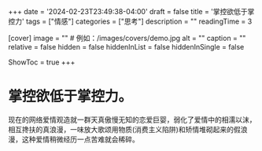 +++
date = '2024-02-23T23:49:38-04:00'
draft = false
title = '掌控欲低于掌控力'
tags = ["情感"]
categories = ["思考"]
description = ""
readingTime = 3

[cover]
image = ""          # 例如：/images/covers/demo.jpg
alt = ""
caption = ""
relative = false
hidden = false
hiddenInList = false
hiddenInSingle = false

ShowToc = true
+++

# 掌控欲低于掌控力。

现在的网络爱情观造就一群天真傲慢无知的恋爱巨婴，弱化了爱情中的相濡以沫，相互搀扶的真浪漫，一味放大歌颂用物质(消费主义陷阱)和矫情堆砌起来的假浪漫，这种爱情稍微经历一点苦难就会稀碎。
